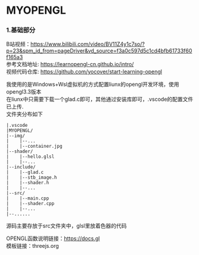 # MYOPENGL

### 1.基础部分

B站视频：https://www.bilibili.com/video/BV11Z4y1c7so/?p=23&spm_id_from=pageDriver&vd_source=f3a0c597d5c1cd4bfb61733f60f165a3
<br>
参考文档地址: https://learnopengl-cn.github.io/intro/
<br>
视频代码仓库: https://github.com/yocover/start-learning-opengl
<br>

我使用的是Windows+Wsl虚拟机的方式配置liunx的opengl开发环境，使用opengl3.3版本
<br>
在liunx中只需要下载一个glad.c即可，其他通过安装库即可，.vscode的配置文件已上传.
<br>
文件夹分布如下
```
|.vscode
|MYOPENGL/
|--img/
|    |--...
|    |--container.jpg
|--shader/
|    |--hello.glsl
|    |--...
|--include/
|    |--glad.c
|    |--stb_image.h
|    |--shader.h
|    |--...
|--src/
|    |--main.cpp
|    |--shader.cpp
|    |--...
|--......
```
源码主要存放于src文件夹中，glsl里放着色器的代码

OPENGL函数说明链接：https://docs.gl
<br>
模板链接：<a>threejs.org</a>

